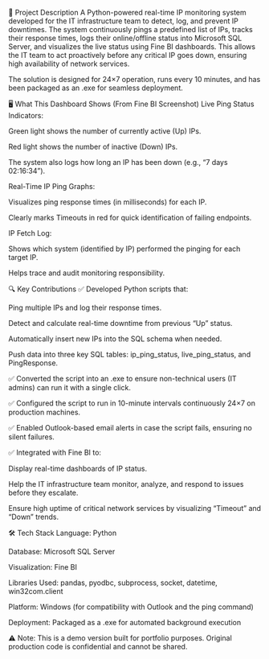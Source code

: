 📌 Project Description A Python-powered real-time IP monitoring system developed for the IT infrastructure team to detect, log, and prevent IP downtimes. The system continuously pings a predefined list of IPs, tracks their response times, logs their online/offline status into Microsoft SQL Server, and visualizes the live status using Fine BI dashboards. This allows the IT team to act proactively before any critical IP goes down, ensuring high availability of network services.

The solution is designed for 24×7 operation, runs every 10 minutes, and has been packaged as an .exe for seamless deployment.

🖥️ What This Dashboard Shows (From Fine BI Screenshot) Live Ping Status Indicators:

Green light shows the number of currently active (Up) IPs.

Red light shows the number of inactive (Down) IPs.

The system also logs how long an IP has been down (e.g., “7 days 02:16:34”).

Real-Time IP Ping Graphs:

Visualizes ping response times (in milliseconds) for each IP.

Clearly marks Timeouts in red for quick identification of failing endpoints.

IP Fetch Log:

Shows which system (identified by IP) performed the pinging for each target IP.

Helps trace and audit monitoring responsibility.

🔍 Key Contributions ✅ Developed Python scripts that:

Ping multiple IPs and log their response times.

Detect and calculate real-time downtime from previous “Up” status.

Automatically insert new IPs into the SQL schema when needed.

Push data into three key SQL tables: ip_ping_status, live_ping_status, and PingResponse.

✅ Converted the script into an .exe to ensure non-technical users (IT admins) can run it with a single click.

✅ Configured the script to run in 10-minute intervals continuously 24×7 on production machines.

✅ Enabled Outlook-based email alerts in case the script fails, ensuring no silent failures.

✅ Integrated with Fine BI to:

Display real-time dashboards of IP status.

Help the IT infrastructure team monitor, analyze, and respond to issues before they escalate.

Ensure high uptime of critical network services by visualizing “Timeout” and “Down” trends.

🛠️ Tech Stack Language: Python

Database: Microsoft SQL Server

Visualization: Fine BI

Libraries Used: pandas, pyodbc, subprocess, socket, datetime, win32com.client

Platform: Windows (for compatibility with Outlook and the ping command)

Deployment: Packaged as a .exe for automated background execution

⚠️ Note: This is a demo version built for portfolio purposes. Original production code is confidential and cannot be shared.

